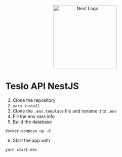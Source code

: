 <p align="center">
  <a href="http://nestjs.com/" target="blank"><img src="https://nestjs.com/img/logo-small.svg" width="200" alt="Nest Logo" /></a>
</p>

# Teslo API NestJS

1. Clone the repository
2. ```yarn install```
3. Clone the ```.env.template``` file and rename it to ```.env```
4. Fill the env vars info
5. Build the database
```
docker-compose up -d
```
6. Start the app with
```
yarn start:dev
```
